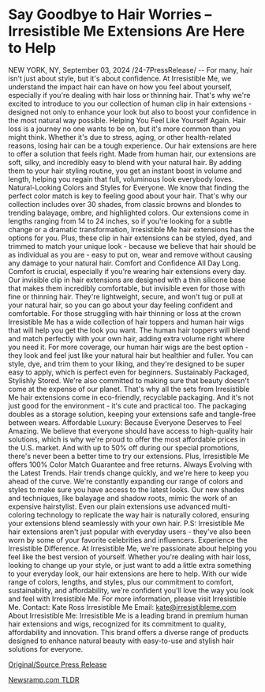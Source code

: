 # Say Goodbye to Hair Worries – Irresistible Me Extensions Are Here to Help

NEW YORK, NY, September 03, 2024 /24-7PressRelease/ -- For many, hair isn't just about style, but it's about confidence. At Irresistible Me, we understand the impact hair can have on how you feel about yourself, especially if you're dealing with hair loss or thinning hair. That's why we're excited to introduce to you our collection of human clip in hair extensions - designed not only to enhance your look but also to boost your confidence in the most natural way possible.  Helping You Feel Like Yourself Again.  Hair loss is a journey no one wants to be on, but it's more common than you might think. Whether it's due to stress, aging, or other health-related reasons, losing hair can be a tough experience. Our hair extensions are here to offer a solution that feels right. Made from human hair, our extensions are soft, silky, and incredibly easy to blend with your natural hair. By adding them to your hair styling routine, you get an instant boost in volume and length, helping you regain that full, voluminous look everybody loves.  Natural-Looking Colors and Styles for Everyone.  We know that finding the perfect color match is key to feeling good about your hair. That's why our collection includes over 30 shades, from classic browns and blondes to trending balayage, ombre, and highlighted colors. Our extensions come in lengths ranging from 14 to 24 inches, so if you're looking for a subtle change or a dramatic transformation, Irresistible Me hair extensions has the options for you. Plus, these clip in hair extensions can be styled, dyed, and trimmed to match your unique look - because we believe that hair should be as individual as you are - easy to put on, wear and remove without causing any damage to your natural hair.  Comfort and Confidence All Day Long.  Comfort is crucial, especially if you're wearing hair extensions every day. Our invisible clip in hair extensions are designed with a thin silicone base that makes them incredibly comfortable, but invisible even for those with fine or thinning hair. They're lightweight, secure, and won't tug or pull at your natural hair, so you can go about your day feeling confident and comfortable.  For those struggling with hair thinning or loss at the crown Irresistible Me has a wide collection of hair toppers and human hair wigs that will help you get the look you want. The human hair toppers will blend and match perfectly with your own hair, adding extra volume right where you need it. For more coverage, our human hair wigs are the best option - they look and feel just like your natural hair but healthier and fuller. You can style, dye, and trim them to your liking, and they're designed to be super easy to apply, which is perfect even for beginners.  Sustainably Packaged, Stylishly Stored.  We're also committed to making sure that beauty doesn't come at the expense of our planet. That's why all the sets from Irresistible Me hair extensions come in eco-friendly, recyclable packaging. And it's not just good for the environment - it's cute and practical too. The packaging doubles as a storage solution, keeping your extensions safe and tangle-free between wears.  Affordable Luxury: Because Everyone Deserves to Feel Amazing.  We believe that everyone should have access to high-quality hair solutions, which is why we're proud to offer the most affordable prices in the U.S. market. And with up to 50% off during our special promotions, there's never been a better time to try our extensions. Plus, Irresistible Me offers 100% Color Match Guarantee and free returns.  Always Evolving with the Latest Trends.  Hair trends change quickly, and we're here to keep you ahead of the curve. We're constantly expanding our range of colors and styles to make sure you have access to the latest looks. Our new shades and techniques, like balayage and shadow roots, mimic the work of an expensive hairstylist. Even our plain extensions use advanced multi-coloring technology to replicate the way hair is naturally colored, ensuring your extensions blend seamlessly with your own hair.  P.S: Irresistible Me hair extensions aren't just popular with everyday users - they've also been worn by some of your favorite celebrities and influencers.   Experience the Irresistible Difference.  At Irresistible Me, we're passionate about helping you feel like the best version of yourself. Whether you're dealing with hair loss, looking to change up your style, or just want to add a little extra something to your everyday look, our hair extensions are here to help. With our wide range of colors, lengths, and styles, plus our commitment to comfort, sustainability, and affordability, we're confident you'll love the way you look and feel with Irresistible Me.  For more information, please visit Irresistible Me.  Contact: Kate Ross Irresistible Me Email: kate@irresistibleme.com  About Irresistible Me:  Irresistible Me is a leading brand in premium human hair extensions and wigs, recognized for its commitment to quality, affordability and innovation. This brand offers a diverse range of products designed to enhance natural beauty with easy-to-use and stylish hair solutions for everyone. 

[Original/Source Press Release](https://www.24-7pressrelease.com/press-release/513963/say-goodbye-to-hair-worries-irresistible-me-extensions-are-here-to-help) 

[Newsramp.com TLDR](https://newsramp.com/None) 